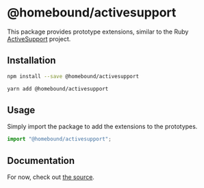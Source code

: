 # @homebound/activesupport

This package provides prototype extensions, similar to the Ruby
[ActiveSupport](https://guides.rubyonrails.org/active_support_core_extensions.html) project.

## Installation

```bash
npm install --save @homebound/activesupport
```

```bash
yarn add @homebound/activesupport
```

## Usage

Simply import the package to add the extensions to the prototypes.

```typescript
import "@homebound/activesupport";
```

## Documentation

For now, check out [the source](/src/).
